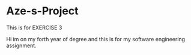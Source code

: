 # Aze-s-Project
This is for EXERCISE 3

Hi im on my forth year of degree and this is for my software engineering assignment.
